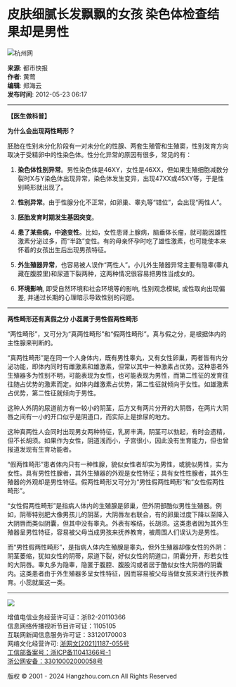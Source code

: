 # 皮肤细腻长发飘飘的女孩 染色体检查结果却是男性

![杭州网](https://www.hangzhou.com.cn/templateRes/202012/03/101729/att/images/logo_hzxw2.png)

**来源**: 都市快报  
**作者**: 黄莺  
**编辑**: 郑海云  
**发布时间**: 2012-05-23 06:17  

---

**【医生做科普】**

**为什么会出现两性畸形？**

胚胎在性别未分化阶段有一对未分化的性腺、两套生殖管和生殖窦，性别发育方向取决于受精卵中的性染色体。性分化异常的原因有很多，常见的有：

1. **染色体性别异常**。男性染色体是46XY，女性是46XX，但如果生殖细胞减数分裂时X与Y染色体出现异常，染色体发生变异，出现47XX或45XY等，于是性别畸形就出现了。

2. **性别异常**。由于性腺分化不正常，如卵巢、睾丸等“错位”，会出现“两性人”。

3. **胚胎发育时期发生基因突变**。

4. **患了某些病，中途变性**。比如，女性患肾上腺病，脑垂体长瘤，就可能因雄性激素分泌过多，而“半路”变性。有的母亲怀孕时吃了雄性激素，也可能使本来怀着的女孩出生后出现男孩特征。

5. **外生殖器异常**，也容易被人误作“两性人”。小儿外生殖器异常主要有隐睾(睾丸藏在腹腔里)和尿道下裂两种，这两种情况很容易把男性当成女的。

6. **环境影响**, 即受自然环境和社会环境等的影响, 性别观念模糊, 或性取向出现偏差, 并通过长期的心理暗示导致性别的问题。

---

**两性畸形还有真假之分 小蕊属于男性假两性畸形**

“两性畸形”，又可分为“真两性畸形”和“假两性畸形”。真与假之分，是根据体内的主性腺来判断的。

“真两性畸形”是在同一个人身体内，既有男性睾丸，又有女性卵巢，两者皆有内分泌功能，即体内同时有雌激素和雄激素，但常以其中一种激素占优势。这种患者外生殖器多为性别不明，可能表现为女性，也可能表现为男性，而第二性征的发育往往随占优势的激素而定。如体内雌激素占优势，第二性征就倾向于女性。如雄激素占优势，第二性征就倾向于男性。

这种人外阴的尿道前方有一较小的阴茎，后方又有两片分开的大阴唇，在两片大阴唇之间有一小的开口似乎是阴道口，而实际上是排尿的地方。

这种真两性人会同时出现男女两种特征，乳房丰满，阴茎可以勃起，有时会遗精，但不长胡须。如果作为女性，阴道浅而小，子宫很小，因此没有生育能力，但也曾报道发现有生育功能者。

“假两性畸形”患者体内只有一种性腺，貌似女性者却实为男性，或貌似男性，实为女性。具有男性性腺者，其外生殖器的外观是女性特征；具有女性性腺者，其外生殖器的外观却是男性特征。假两性畸形又可分为“男性假两性畸形”和“女性假两性畸形”。

“女性假两性畸形”是指病人体内的生殖腺是卵巢，但外阴部酷似男性生殖器。例如，阴蒂特别肥大像男孩儿的阴茎，大阴唇左右联合，有的卵巢过度下降以至降入大阴唇而类似阴囊，但其中没有睾丸。外表有喉结，长胡须。这类患者因为其外生殖器呈男性特征，容易被父母当成男孩来抚养教育，被周围人们误认为是男性。

而“男性假两性畸形”，是指病人体内生殖腺是睾丸，但外生殖器却像女性的外阴：阴茎萎缩，犹如女性的阴蒂，尿道下裂，好似女性的阴道口，阴囊分开，形若女性的大阴唇。睾丸多为隐睾，隐匿于腹腔、腹股沟或者居于酷似女性大阴唇的阴囊内。这类患者由于外生殖器多呈女性特征，因而容易被父母当做女孩来进行抚养教育。小蕊就属这一类。

---

![](https://www.hangzhou.com.cn/extra/js/hzwlogo.jpg)

增值电信业务经营许可证：浙B2-20110366  
信息网络传播视听节目许可证：1105105  
互联网新闻信息服务许可证：33120170003  
网络文化经营许可: [浙网文[2021]1187-055号](http://www.hangzhou.com.cn/extra/images/zwwjyxkz.jpg)  
[工信部备案号：浙ICP备11041366号-1](http://beian.miit.gov.cn)  
[浙公网安备：33010002000058号](http://www.beian.gov.cn/portal/registerSystemInfo?recordcode=33010002000058)  

版权 © 2001 - 2024 Hangzhou.com.cn All Rights Reserved